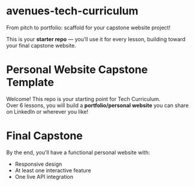 # avenues-tech-curriculum
From pitch to portfolio: scaffold for your capstone website project!

This is your **starter repo** — you’ll use it for every lesson, building toward your final capstone website.

# Personal Website Capstone Template

Welcome! This repo is your starting point for Tech Curriculum.  
Over 6 lessons, you will build a **portfolio/personal website** you can share on LinkedIn or wherever you like!  



# Final Capstone
By the end, you’ll have a functional personal website with:
- Responsive design  
- At least one interactive feature  
- One live API integration  
